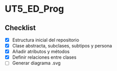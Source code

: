# UT5_ED_Prog
## Checklist
- [x] Estructura inicial del repositorio
- [x] Clase abstracta, subclases, subtipos y persona
- [x] Añadir atributos y métodos
- [x] Definir relaciones entre clases
- [ ] Generar diagrama .svg
